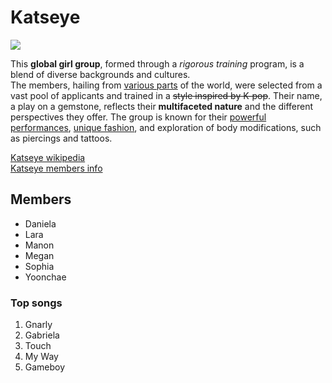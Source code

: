 <!DOCTYPE html>
<html>
<body>
  <h1>Katseye</h1>
  <img src="https://encrypted-tbn0.gstatic.com/images?q=tbn:ANd9GcTW-2SBsFl8PUk_fnuWOTmJYSpeRA7Yy23KESAVs9cDkBZFG2xg-H6krun12HIk1IEB2ZY&usqp=CAU">
  <p>This <b>global girl group</b>, formed through a <i>rigorous training</i> program, is a blend of diverse backgrounds and cultures.<br> The members, hailing from <u>various parts</u> of the world, were selected from a vast pool of applicants and trained in a <s>style inspired by K-pop</s>. Their name, a play on a gemstone, reflects their <b>multifaceted nature</b> and the different perspectives they offer. The group is known for their <u>powerful performances</u>, <u>unique fashion</u>, and exploration of body modifications, such as piercings and tattoos.</p>
  <a href="https://en.wikipedia.org/wiki/Katseye">Katseye wikipedia<br></a>
  <a href="https://kprofiles.com/katseye-members-profile/">Katseye members info</a>
    <h2>Members</h2>
    <ul>
      <li> Daniela</li>
      <li> Lara</li>
      <li> Manon</li>
      <li> Megan</li>
      <li> Sophia</li>
      <li> Yoonchae</li>
      </ul>
      <h3>Top songs</h3>
    <ol>
      <li> Gnarly</li><li>Gabriela</li>
      <li> Touch</li><li> My Way</li><li> Gameboy</li>
      </ol>
</body>
</html>
